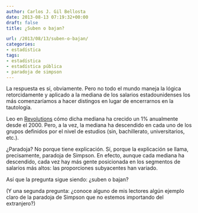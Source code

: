 ```yaml
---
author: Carlos J. Gil Bellosta
date: 2013-08-13 07:19:32+00:00
draft: false
title: ¿Suben o bajan?

url: /2013/08/13/suben-o-bajan/
categories:
- estadística
tags:
- estadística
- estadística pública
- paradoja de simpson
---
```


La respuesta es sí, obviamente. Pero no todo el mundo maneja la lógica retorcidamente y aplicado a la mediana de los salarios estadounidenses los más comenzaríamos a hacer distingos en lugar de encerrarnos en la tautología.

Leo en [Revolutions](http://blog.revolutionanalytics.com/2013/07/a-great-example-of-simpsons-paradox.html) cómo dicha mediana ha crecido un 1% anualmente desde el 2000. Pero, a la vez, la mediana ha descendido en cada uno de los grupos definidos por el nivel de estudios (sin, bachillerato, universitarios, etc.).

¿Paradoja? No porque tiene explicación. Sí, porque la explicación se llama, precisamente, paradoja de Simpson. En efecto, aunque cada mediana ha descendido, cada vez hay más gente posicionada en los segmentos de salarios más altos: las proporciones subyacentes han variado.

Así que la pregunta sigue siendo: ¿suben o bajan?

(Y una segunda pregunta: ¿conoce alguno de mis lectores algún ejemplo claro de la paradoja de Simpson que no estemos importando del extranjero?)
